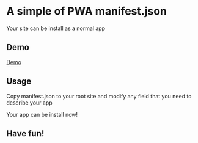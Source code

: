 # A simple of PWA manifest.json

Your site can be install as a normal app

## Demo

[Demo](https://lehung1109.github.io/manifest-pwa/dist)

## Usage

Copy manifest.json to your root site and modify any field that you need to describe your app

Your app can be install now!

## Have fun!
